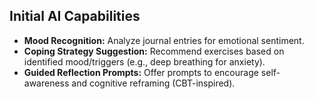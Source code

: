 ## Initial AI Capabilities
- **Mood Recognition:** Analyze journal entries for emotional sentiment.
- **Coping Strategy Suggestion:** Recommend exercises based on identified mood/triggers (e.g., deep breathing for anxiety).
- **Guided Reflection Prompts:** Offer prompts to encourage self-awareness and cognitive reframing (CBT-inspired).
